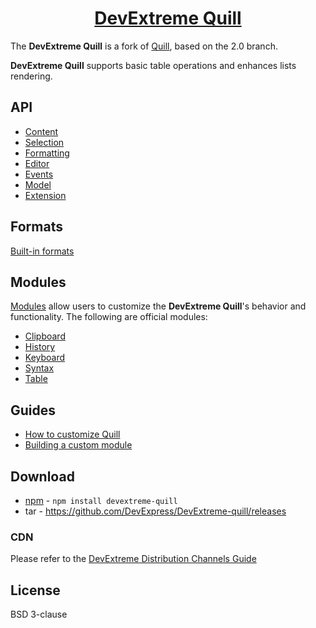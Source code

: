<h1 align="center">
  <a href="https://js.devexpress.com/" title="DevExtreme-Quill">DevExtreme Quill</a>
</h1>

The **DevExtreme Quill** is a fork of [Quill](https://quilljs.com/), based on the 2.0 branch.

**DevExtreme Quill** supports basic table operations and enhances lists rendering. 

## API

- [Content](/docs/api/contents.md)
- [Selection](/docs/api/selection.md)
- [Formatting](/docs/api/formatting.md)
- [Editor](/docs/api/editor.md)
- [Events](/docs/api/events.md)
- [Model](/docs/api/model.md)
- [Extension](/docs/api/extension.md)

## Formats

[Built-in formats](/docs/formats.md)

## Modules

[Modules](/docs/modules.md) allow users to customize the **DevExtreme Quill**'s behavior and functionality. The following are official modules:

- [Clipboard](/docs/modules/clipboard.md)
- [History](docs/docs/modules/history.md)
- [Keyboard](/docs/modules/keyboard.md)
- [Syntax](/docs/modules/syntax.md)
- [Table](/docs/modules/table.md)

## Guides

- [How to customize Quill](/docs/guides/how-to-customize-quill.md)
- [Building a custom module](/docs/guides/building-a-custom-module.md)

## Download

- [npm](https://www.npmjs.com/package/devextreme-quill) - `npm install devextreme-quill`
- tar - https://github.com/DevExpress/DevExtreme-quill/releases


### CDN

Please refer to the [DevExtreme Distribution Channels Guide](https://js.devexpress.com/Documentation/Guide/Common/Distribution_Channels/CDN/)

## License

BSD 3-clause
